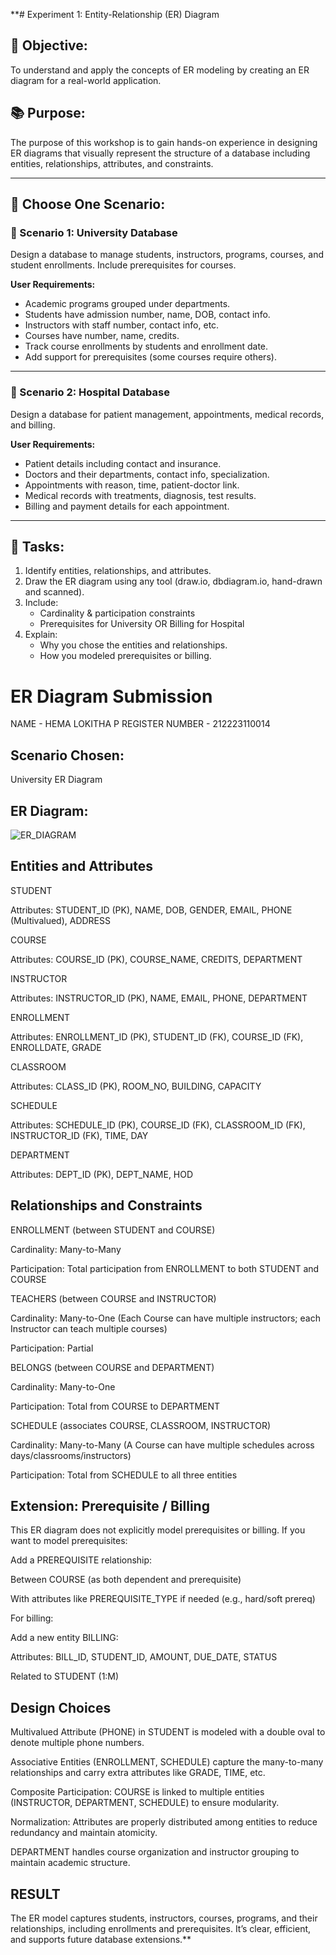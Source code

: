 **# Experiment 1: Entity-Relationship (ER) Diagram

## 🎯 Objective:
To understand and apply the concepts of ER modeling by creating an ER diagram for a real-world application.

## 📚 Purpose:
The purpose of this workshop is to gain hands-on experience in designing ER diagrams that visually represent the structure of a database including entities, relationships, attributes, and constraints.

---

## 🧪 Choose One Scenario:

### 🔹 Scenario 1: University Database
Design a database to manage students, instructors, programs, courses, and student enrollments. Include prerequisites for courses.

**User Requirements:**
- Academic programs grouped under departments.
- Students have admission number, name, DOB, contact info.
- Instructors with staff number, contact info, etc.
- Courses have number, name, credits.
- Track course enrollments by students and enrollment date.
- Add support for prerequisites (some courses require others).

---

### 🔹 Scenario 2: Hospital Database
Design a database for patient management, appointments, medical records, and billing.

**User Requirements:**
- Patient details including contact and insurance.
- Doctors and their departments, contact info, specialization.
- Appointments with reason, time, patient-doctor link.
- Medical records with treatments, diagnosis, test results.
- Billing and payment details for each appointment.

---

## 📝 Tasks:
1. Identify entities, relationships, and attributes.
2. Draw the ER diagram using any tool (draw.io, dbdiagram.io, hand-drawn and scanned).
3. Include:
   - Cardinality & participation constraints
   - Prerequisites for University OR Billing for Hospital
4. Explain:
   - Why you chose the entities and relationships.
   - How you modeled prerequisites or billing.

# ER Diagram Submission

NAME - HEMA LOKITHA P
REGISTER NUMBER - 212223110014

## Scenario Chosen:
University ER Diagram

## ER Diagram:

![ER_DIAGRAM](https://github.com/user-attachments/assets/0cb90708-269b-4af0-8fa2-f88eea3ac0ba)

## Entities and Attributes
STUDENT

Attributes: STUDENT_ID (PK), NAME, DOB, GENDER, EMAIL, PHONE (Multivalued), ADDRESS

 COURSE

Attributes: COURSE_ID (PK), COURSE_NAME, CREDITS, DEPARTMENT

INSTRUCTOR

Attributes: INSTRUCTOR_ID (PK), NAME, EMAIL, PHONE, DEPARTMENT

ENROLLMENT

Attributes: ENROLLMENT_ID (PK), STUDENT_ID (FK), COURSE_ID (FK), ENROLLDATE, GRADE

CLASSROOM

Attributes: CLASS_ID (PK), ROOM_NO, BUILDING, CAPACITY

SCHEDULE

Attributes: SCHEDULE_ID (PK), COURSE_ID (FK), CLASSROOM_ID (FK), INSTRUCTOR_ID (FK), TIME, DAY

DEPARTMENT

Attributes: DEPT_ID (PK), DEPT_NAME, HOD

## Relationships and Constraints
ENROLLMENT (between STUDENT and COURSE)

Cardinality: Many-to-Many

Participation: Total participation from ENROLLMENT to both STUDENT and COURSE

TEACHERS (between COURSE and INSTRUCTOR)

Cardinality: Many-to-One (Each Course can have multiple instructors; each Instructor can teach multiple courses)

Participation: Partial

BELONGS (between COURSE and DEPARTMENT)

Cardinality: Many-to-One

Participation: Total from COURSE to DEPARTMENT

SCHEDULE (associates COURSE, CLASSROOM, INSTRUCTOR)

Cardinality: Many-to-Many (A Course can have multiple schedules across days/classrooms/instructors)

Participation: Total from SCHEDULE to all three entities

## Extension: Prerequisite / Billing
This ER diagram does not explicitly model prerequisites or billing. If you want to model prerequisites:

Add a PREREQUISITE relationship:

Between COURSE (as both dependent and prerequisite)

With attributes like PREREQUISITE_TYPE if needed (e.g., hard/soft prereq)

For billing:

Add a new entity BILLING:

Attributes: BILL_ID, STUDENT_ID, AMOUNT, DUE_DATE, STATUS

Related to STUDENT (1:M)

## Design Choices
Multivalued Attribute (PHONE) in STUDENT is modeled with a double oval to denote multiple phone numbers.

Associative Entities (ENROLLMENT, SCHEDULE) capture the many-to-many relationships and carry extra attributes like GRADE, TIME, etc.

Composite Participation: COURSE is linked to multiple entities (INSTRUCTOR, DEPARTMENT, SCHEDULE) to ensure modularity.

Normalization: Attributes are properly distributed among entities to reduce redundancy and maintain atomicity.

DEPARTMENT handles course organization and instructor grouping to maintain academic structure.

## RESULT
The ER model captures students, instructors, courses, programs, and their relationships, including enrollments and prerequisites. It’s clear, efficient, and supports future database extensions.**
